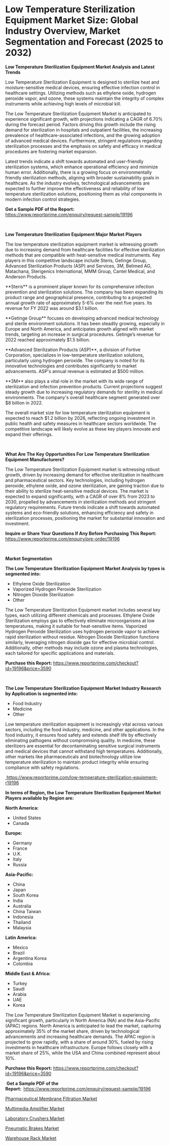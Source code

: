 <p><h1>Low Temperature Sterilization Equipment Market Size: Global Industry Overview, Market Segmentation and Forecast (2025 to 2032)</h1></p><p><strong>Low Temperature Sterilization Equipment Market Analysis and Latest Trends</strong></p>
<p><p>Low Temperature Sterilization Equipment is designed to sterilize heat and moisture-sensitive medical devices, ensuring effective infection control in healthcare settings. Utilizing methods such as ethylene oxide, hydrogen peroxide vapor, and ozone, these systems maintain the integrity of complex instruments while achieving high levels of microbial kill.</p><p>The Low Temperature Sterilization Equipment Market is anticipated to experience significant growth, with projections indicating a CAGR of 6.70% during the forecast period. Factors driving this growth include the rising demand for sterilization in hospitals and outpatient facilities, the increasing prevalence of healthcare-associated infections, and the growing adoption of advanced medical devices. Furthermore, stringent regulations regarding sterilization processes and the emphasis on safety and efficacy in medical procedures are fostering market expansion.</p><p>Latest trends indicate a shift towards automated and user-friendly sterilization systems, which enhance operational efficiency and minimize human error. Additionally, there is a growing focus on environmentally friendly sterilization methods, aligning with broader sustainability goals in healthcare. As the industry evolves, technological advancements are expected to further improve the effectiveness and reliability of low temperature sterilization solutions, positioning them as vital components in modern infection control strategies.</p></p>
<p><strong>Get a Sample PDF of the Report:&nbsp;</strong> <a href="https://www.reportprime.com/enquiry/request-sample/19196?utm_campaign=114&utm_medium=2&utm_source=Github&utm_content=ia&utm_term=19032025&utm_id=low-temperature-sterilization-equipment">https://www.reportprime.com/enquiry/request-sample/19196</a></p>
<p>&nbsp;</p>
<p><strong>Low Temperature Sterilization Equipment Major Market Players</strong></p>
<p><p>The low temperature sterilization equipment market is witnessing growth due to increasing demand from healthcare facilities for effective sterilization methods that are compatible with heat-sensitive medical instruments. Key players in this competitive landscape include Steris, Getinge Group, Advanced Sterilization Products (ASP) and Services, 3M, Belimed AG, Matachana, Sterigenics International, MMM Group, Cantel Medical, and Anderson Products.</p><p>**Steris** is a prominent player known for its comprehensive infection prevention and sterilization solutions. The company has been expanding its product range and geographical presence, contributing to a projected annual growth rate of approximately 5-6% over the next five years. Its revenue for FY 2022 was around $3.1 billion.</p><p>**Getinge Group** focuses on developing advanced medical technology and sterile environment solutions. It has been steadily growing, especially in Europe and North America, and anticipates growth aligned with market trends, targeting an increase in surgical procedures. Getinge’s revenue for 2022 reached approximately $1.5 billion.</p><p>**Advanced Sterilization Products (ASP)**, a division of Fortive Corporation, specializes in low-temperature sterilization solutions, particularly using hydrogen peroxide. The company is noted for its innovative technologies and contributes significantly to market advancements. ASP's annual revenue is estimated at $500 million.</p><p>**3M** also plays a vital role in the market with its wide range of sterilization and infection prevention products. Current projections suggest steady growth due to increasing regulatory demands for sterility in medical environments. The company's overall healthcare segment generated over $8 billion in 2022.</p><p>The overall market size for low temperature sterilization equipment is expected to reach $1.2 billion by 2026, reflecting ongoing investment in public health and safety measures in healthcare sectors worldwide. The competitive landscape will likely evolve as these key players innovate and expand their offerings.</p></p>
<p>&nbsp;</p>
<p><strong>What Are The Key Opportunities For Low Temperature Sterilization Equipment Manufacturers?</strong></p>
<p><p>The Low Temperature Sterilization Equipment market is witnessing robust growth, driven by increasing demand for effective sterilization in healthcare and pharmaceutical sectors. Key technologies, including hydrogen peroxide, ethylene oxide, and ozone sterilization, are gaining traction due to their ability to sterilize heat-sensitive medical devices. The market is expected to expand significantly, with a CAGR of over 8% from 2023 to 2030, propelled by advancements in sterilization methods and stringent regulatory requirements. Future trends indicate a shift towards automated systems and eco-friendly solutions, enhancing efficiency and safety in sterilization processes, positioning the market for substantial innovation and investment.</p></p>
<p><strong>Inquire or Share Your Questions If Any Before Purchasing This Report:</strong> <a href="https://www.reportprime.com/enquiry/pre-order/19196?utm_campaign=114&utm_medium=2&utm_source=Github&utm_content=ia&utm_term=19032025&utm_id=low-temperature-sterilization-equipment">https://www.reportprime.com/enquiry/pre-order/19196</a></p>
<p>&nbsp;</p>
<p><strong>Market Segmentation</strong></p>
<p><strong>The Low Temperature Sterilization Equipment Market Analysis by types is segmented into:</strong></p>
<p><ul><li>Ethylene Oxide Sterilization</li><li>Vaporized Hydrogen Peroxide Sterilization</li><li>Nitrogen Dioxide Sterilization</li><li>Other</li></ul></p>
<p><p>The Low Temperature Sterilization Equipment market includes several key types, each utilizing different chemicals and processes. Ethylene Oxide Sterilization employs gas to effectively eliminate microorganisms at low temperatures, making it suitable for heat-sensitive items. Vaporized Hydrogen Peroxide Sterilization uses hydrogen peroxide vapor to achieve rapid sterilization without residue. Nitrogen Dioxide Sterilization functions similarly, leveraging nitrogen dioxide gas for effective microbial control. Additionally, other methods may include ozone and plasma technologies, each tailored for specific applications and materials.</p></p>
<p><strong>Purchase this Report:&nbsp;</strong><a href="https://www.reportprime.com/checkout?id=19196&price=3590&utm_campaign=114&utm_medium=2&utm_source=Github&utm_content=ia&utm_term=19032025&utm_id=low-temperature-sterilization-equipment">https://www.reportprime.com/checkout?id=19196&price=3590</a></p>
<p>&nbsp;</p>
<p><strong>The Low Temperature Sterilization Equipment Market Industry Research by Application is segmented into:</strong></p>
<p><ul><li>Food Industry</li><li>Medicine</li><li>Other</li></ul></p>
<p><p>Low temperature sterilization equipment is increasingly vital across various sectors, including the food industry, medicine, and other applications. In the food industry, it ensures food safety and extends shelf life by effectively eliminating pathogens without compromising quality. In medicine, these sterilizers are essential for decontaminating sensitive surgical instruments and medical devices that cannot withstand high temperatures. Additionally, other markets like pharmaceuticals and biotechnology utilize low temperature sterilization to maintain product integrity while ensuring compliance with safety regulations.</p></p>
<p><a href="https://www.reportprime.com/low-temperature-sterilization-equipment-r19196?utm_campaign=114&utm_medium=2&utm_source=Github&utm_content=ia&utm_term=19032025&utm_id=low-temperature-sterilization-equipment">&nbsp;https://www.reportprime.com/low-temperature-sterilization-equipment-r19196</a></p>
<p><strong>In terms of Region, the Low Temperature Sterilization Equipment Market Players available by Region are:</strong></p>
<p>
    <p> <strong> North America: </strong>
        <ul>
            <li>United States</li>
            <li>Canada</li>
        </ul>
        </p> 
    <p> <strong> Europe: </strong>
        <ul>
            <li>Germany</li>
            <li>France</li>
            <li>U.K.</li>
            <li>Italy</li>
            <li>Russia</li>
        </ul>
        </p> 
    <p> <strong> Asia-Pacific: </strong>
        <ul>
            <li>China</li>
            <li>Japan</li>
            <li>South Korea</li>
            <li>India</li>
            <li>Australia</li>
            <li>China Taiwan</li>
            <li>Indonesia</li>
            <li>Thailand</li>
            <li>Malaysia</li>
        </ul>
        </p> 
    <p> <strong> Latin America: </strong>
        <ul>
            <li>Mexico</li>
            <li>Brazil</li>
            <li>Argentina Korea</li>
            <li>Colombia</li>
        </ul>
        </p> 
    <p> <strong> Middle East & Africa: </strong>
        <ul>
            <li>Turkey</li>
            <li>Saudi</li>
            <li>Arabia</li>
            <li>UAE</li>
            <li>Korea</li>
        </ul>
    </p>
    </p>
<p><p>The Low Temperature Sterilization Equipment Market is experiencing significant growth, particularly in North America (NA) and the Asia-Pacific (APAC) regions. North America is anticipated to lead the market, capturing approximately 35% of the market share, driven by technological advancements and increasing healthcare demands. The APAC region is projected to grow rapidly, with a share of around 30%, fueled by rising investments in healthcare infrastructure. Europe follows closely with a market share of 25%, while the USA and China combined represent about 10%.</p></p>
<p><strong>Purchase this Report: </strong><a href="https://www.reportprime.com/checkout?id=19196&price=3590&utm_campaign=114&utm_medium=2&utm_source=Github&utm_content=ia&utm_term=19032025&utm_id=low-temperature-sterilization-equipment">https://www.reportprime.com/checkout?id=19196&price=3590</a></p>
<p>&nbsp;<strong>Get a Sample PDF of the Report:&nbsp;&nbsp;</strong><a href="https://www.reportprime.com/enquiry/request-sample/19196?utm_campaign=114&utm_medium=2&utm_source=Github&utm_content=ia&utm_term=19032025&utm_id=low-temperature-sterilization-equipment">https://www.reportprime.com/enquiry/request-sample/19196</a></p>
<p><strong></strong></p>
<p><p><a href="https://github.com/ryantindyaiz/Market-Research-Report-List-1/blob/main/pharmaceutical-membrane-filtration-market.md?utm_campaign=114&utm_medium=2&utm_source=Github&utm_content=ia&utm_term=19032025&utm_id=low-temperature-sterilization-equipment">Pharmaceutical Membrane Filtration Market</a></p><p><a href="https://github.com/spehnluenaru/Market-Research-Report-List-1/blob/main/multimedia-amplifier-market.md?utm_campaign=114&utm_medium=2&utm_source=Github&utm_content=ia&utm_term=19032025&utm_id=low-temperature-sterilization-equipment">Multimedia Amplifier Market</a></p><p><a href="https://github.com/alefermeivys/Market-Research-Report-List-1/blob/main/laboratory-crushers-market.md?utm_campaign=114&utm_medium=2&utm_source=Github&utm_content=ia&utm_term=19032025&utm_id=low-temperature-sterilization-equipment">Laboratory Crushers Market</a></p><p><a href="https://github.com/thapabylers2/Market-Research-Report-List-1/blob/main/pneumatic-brakes-market.md?utm_campaign=114&utm_medium=2&utm_source=Github&utm_content=ia&utm_term=19032025&utm_id=low-temperature-sterilization-equipment">Pneumatic Brakes Market</a></p><p><a href="https://github.com/kluviabolofo/Market-Research-Report-List-1/blob/main/warehouse-rack-market.md?utm_campaign=114&utm_medium=2&utm_source=Github&utm_content=ia&utm_term=19032025&utm_id=low-temperature-sterilization-equipment">Warehouse Rack Market</a></p></p>